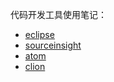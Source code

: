 代码开发工具使用笔记：

- [eclipse](./eclipse.md)
- [sourceinsight](./sourceinsight.md)
- [atom](./atom.md)
- [clion](./clion.md)
